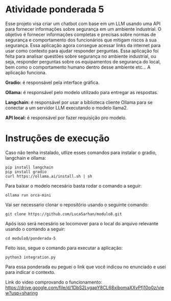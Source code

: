 # Atividade ponderada 5

Esse projeto visa criar um chatbot com base em um LLM usando uma API para fornecer informações sobre segurança em um ambiente industrial. 
O objetivo é fornecer informações completas e precisas sobre normas de segurança e comportamento dos funcionários que mitigam riscos à sua segurança. Essa aplicação agora consegue acessar links da internet para usar como contexto para ajudar responder perguntas.
Essa aplicação foi feita para analisar questões sobre segurança no ambiente industrial, ou seja, responder perguntas sobre os equipamentos de segurança do local, bem como o comportamento humano dentro desse ambiente etc... A aplicação funciona.

**Gradio:** é responsável pela interface gráfica.

**Ollama:** é responsável pelo modelo utilizado para entregar as respostas.

**Langchain:** é responsável por usar a biblioteca cliente Ollama para se conectar a um servidor LLM executando o modelo llama2.

**API local:** é responsável por fazer requisição pro modelo.

# Instruções de execução

Caso não tenha instalado, utlize esses comandos para instalar o gradio, langchain e ollama:

```
pip install langchain
pip install gradio
curl https://ollama.ai/install.sh | sh
```

Para baixar o modelo necesário basta rodar o comando a seguir:

```
ollama run orca-mini
```

Vai ser necessario clonar o repositório usando o seguinte comando:

```
git clone https://github.com/LucaSarhan/modulo8.git
```

Após isso será necesário se locomover para o local do arquivo relevante usando o comando a seguir:

```
cd modulo8/ponderada-5
```

Feito isso, segue o comando para executar a aplicação:

```
python3 integration.py
```

Para essa ponderada eu peguei o link que você indicou no enunciado e usei para indicar o contexto.

Link do video comprovando o funcionamento: https://drive.google.com/file/d/1DbS2LygapY8CL68xibomaXXvPfj10o0z/view?usp=sharing
